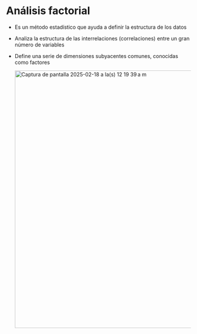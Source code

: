 # Análisis factorial

- Es un método estadístico que ayuda a definir la estructura de los datos
- Analiza la estructura de las interrelaciones (correlaciones) entre un gran número de variables
- Define una serie de dimensiones subyacentes comunes, conocidas como factores


  <img width="702" alt="Captura de pantalla 2025-02-18 a la(s) 12 19 39 a m" src="https://github.com/user-attachments/assets/3abf9af6-c2fc-4eb8-8a98-a270fdf058b0" />
